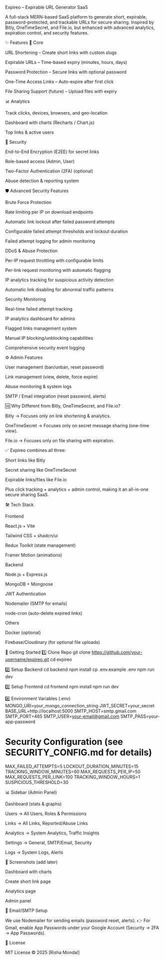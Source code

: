 Expireo – Expirable URL Generator SaaS

A full-stack MERN-based SaaS platform to generate short, expirable, password-protected, and trackable URLs for secure sharing.
Inspired by Bitly, OneTimeSecret, and File.io, but enhanced with advanced analytics, expiration control, and security features.

✨ Features
🔗 Core

URL Shortening – Create short links with custom slugs

Expirable URLs – Time-based expiry (minutes, hours, days)

Password Protection – Secure links with optional password

One-Time Access Links – Auto-expire after first click

File Sharing Support (future) – Upload files with expiry

📊 Analytics

Track clicks, devices, browsers, and geo-location

Dashboard with charts (Recharts / Chart.js)

Top links & active users

🔐 Security

End-to-End Encryption (E2EE) for secret links

Role-based access (Admin, User)

Two-Factor Authentication (2FA) (optional)

Abuse detection & reporting system

🛡️ Advanced Security Features

Brute Force Protection

Rate limiting per IP on download endpoints

Automatic link lockout after failed password attempts

Configurable failed attempt thresholds and lockout duration

Failed attempt logging for admin monitoring

DDoS & Abuse Protection

Per-IP request throttling with configurable limits

Per-link request monitoring with automatic flagging

IP analytics tracking for suspicious activity detection

Automatic link disabling for abnormal traffic patterns

Security Monitoring

Real-time failed attempt tracking

IP analytics dashboard for admins

Flagged links management system

Manual IP blocking/unblocking capabilities

Comprehensive security event logging

⚙️ Admin Features

User management (ban/unban, reset password)

Link management (view, delete, force expire)

Abuse monitoring & system logs

SMTP / Email integration (reset password, alerts)

🆚 Why Different from Bitly, OneTimeSecret, and File.io?

Bitly → Focuses only on link shortening & analytics.

OneTimeSecret → Focuses only on secret message sharing (one-time view).

File.io → Focuses only on file sharing with expiration.

✅ Expireo combines all three:

Short links like Bitly

Secret sharing like OneTimeSecret

Expirable links/files like File.io

Plus click tracking + analytics + admin control, making it an all-in-one secure sharing SaaS.

🛠️ Tech Stack

Frontend

React.js + Vite

Tailwind CSS + shadcn/ui

Redux Toolkit (state management)

Framer Motion (animations)

Backend

Node.js + Express.js

MongoDB + Mongoose

JWT Authentication

Nodemailer (SMTP for emails)

node-cron (auto-delete expired links)

Others

Docker (optional)

Firebase/Cloudinary (for optional file uploads)

🚀 Getting Started
1️⃣ Clone Repo
git clone https://github.com/your-username/expireo.git
cd expireo

2️⃣ Setup Backend
cd backend
npm install
cp .env.example .env
npm run dev

3️⃣ Setup Frontend
cd frontend
npm install
npm run dev

4️⃣ Environment Variables (.env)
MONGO_URI=your_mongo_connection_string
JWT_SECRET=your_secret
BASE_URL=http://localhost:5000
SMTP_HOST=smtp.gmail.com
SMTP_PORT=465
SMTP_USER=your-email@gmail.com
SMTP_PASS=your-app-password

# Security Configuration (see SECURITY_CONFIG.md for details)
MAX_FAILED_ATTEMPTS=5
LOCKOUT_DURATION_MINUTES=15
TRACKING_WINDOW_MINUTES=60
MAX_REQUESTS_PER_IP=50
MAX_REQUESTS_PER_LINK=100
TRACKING_WINDOW_HOURS=1
SUSPICIOUS_THRESHOLD=30

📊 Sidebar (Admin Panel)

Dashboard (stats & graphs)

Users → All Users, Roles & Permissions

Links → All Links, Reported/Abuse Links

Analytics → System Analytics, Traffic Insights

Settings → General, SMTP/Email, Security

Logs → System Logs, Alerts

📸 Screenshots (add later)

 Dashboard with charts

 Create short link page

 Analytics page

 Admin panel

📧 Email/SMTP Setup

We use Nodemailer for sending emails (password reset, alerts).
👉 For Gmail, enable App Passwords under your Google Account (Security → 2FA → App Passwords).


📜 License

MIT License © 2025 [Risha Mondal]
